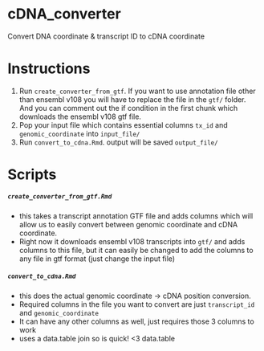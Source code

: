 # cDNA_converter
Convert DNA coordinate & transcript ID to cDNA coordinate

# Instructions 

1. Run `create_converter_from_gtf`. If you want to use annotation file other than ensembl v108 you will have to replace the file in the `gtf/` folder. And you can comment out the if condition in the first chunk which downloads the ensembl v108 gtf file.
2. Pop your input file which contains essential columns `tx_id` and `genomic_coordinate` into `input_file/`
3. Run `convert_to_cdna.Rmd`. output will be saved  `output_file/` 

# Scripts 

##### `create_converter_from_gtf.Rmd`
- this takes a transcript annotation GTF file and adds columns which will allow us to easily convert between genomic coordinate and cDNA coordinate. 
- Right now it downloads ensembl v108 transcripts into `gtf/` and adds columns to this file, but it can easily be changed to add the columns to any file in gtf format (just change the input file)

##### `convert_to_cdna.Rmd`
- this does the actual genomic coordinate -> cDNA position conversion. 
- Required columns in the file you want to convert are just `transcript_id` and `genomic_coordinate`
- It can have any other columns as well, just requires those 3 columns to work
- uses a data.table join so is quick! <3 data.table
